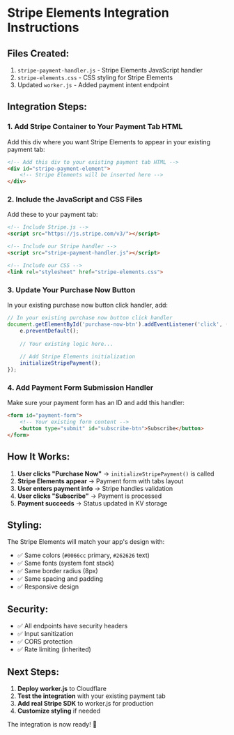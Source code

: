 # Stripe Elements Integration Instructions

## Files Created:
1. `stripe-payment-handler.js` - Stripe Elements JavaScript handler
2. `stripe-elements.css` - CSS styling for Stripe Elements
3. Updated `worker.js` - Added payment intent endpoint

## Integration Steps:

### 1. Add Stripe Container to Your Payment Tab HTML
Add this div where you want Stripe Elements to appear in your existing payment tab:

```html
<!-- Add this div to your existing payment tab HTML -->
<div id="stripe-payment-element">
    <!-- Stripe Elements will be inserted here -->
</div>
```

### 2. Include the JavaScript and CSS Files
Add these to your payment tab:

```html
<!-- Include Stripe.js -->
<script src="https://js.stripe.com/v3/"></script>

<!-- Include our Stripe handler -->
<script src="stripe-payment-handler.js"></script>

<!-- Include our CSS -->
<link rel="stylesheet" href="stripe-elements.css">
```

### 3. Update Your Purchase Now Button
In your existing purchase now button click handler, add:

```javascript
// In your existing purchase now button click handler
document.getElementById('purchase-now-btn').addEventListener('click', (e) => {
    e.preventDefault();
    
    // Your existing logic here...
    
    // Add Stripe Elements initialization
    initializeStripePayment();
});
```

### 4. Add Payment Form Submission Handler
Make sure your payment form has an ID and add this handler:

```html
<form id="payment-form">
    <!-- Your existing form content -->
    <button type="submit" id="subscribe-btn">Subscribe</button>
</form>
```

## How It Works:

1. **User clicks "Purchase Now"** → `initializeStripePayment()` is called
2. **Stripe Elements appear** → Payment form with tabs layout
3. **User enters payment info** → Stripe handles validation
4. **User clicks "Subscribe"** → Payment is processed
5. **Payment succeeds** → Status updated in KV storage

## Styling:

The Stripe Elements will match your app's design with:
- ✅ Same colors (`#0066cc` primary, `#262626` text)
- ✅ Same fonts (system font stack)
- ✅ Same border radius (8px)
- ✅ Same spacing and padding
- ✅ Responsive design

## Security:

- ✅ All endpoints have security headers
- ✅ Input sanitization
- ✅ CORS protection
- ✅ Rate limiting (inherited)

## Next Steps:

1. **Deploy worker.js** to Cloudflare
2. **Test the integration** with your existing payment tab
3. **Add real Stripe SDK** to worker.js for production
4. **Customize styling** if needed

The integration is now ready! 🚀
